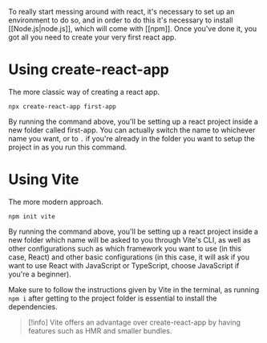 To really start messing around with react, it's necessary to set up an environment to do so, and in order to do this it's necessary to install [[Node.js|node.js]], which will come with [[npm]]. Once you've done it, you got all you need to create your very first react app.

# Using create-react-app

The more classic way of creating a react app.

```
npx create-react-app first-app
```

By running the command above, you'll be setting up a react project inside a new folder called first-app. You can actually switch the name to whichever name you want, or to `.` if you're already in the folder you want to setup the project in as you run this command.

# Using Vite

The more modern approach.

```
npm init vite
```

By running the command above, you'll be setting up a react project inside a new folder which name will be asked to you through Vite's CLI, as well as other configurations such as which framework you want to use (in this case, React) and other basic configurations (in this case, it will ask if you want to use React with JavaScript or TypeScript, choose JavaScript if you're a beginner).

Make sure to follow the instructions given by Vite in the terminal, as running `npm i` after getting to the project folder is essential to install the dependencies.

>[!info]
>Vite offers an advantage over create-react-app by having features such as HMR and smaller bundles.